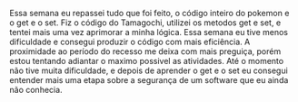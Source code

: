 Essa semana eu repassei tudo que foi feito, o código inteiro do pokemon e o get e o set.
Fiz o código do Tamagochi, utilizei os metodos get e set, e tentei mais uma vez aprimorar a minha lógica.
Essa semana eu tive menos dificuldade e consegui produzir o código com mais eficiência.
A proximidade ao período do recesso me deixa com mais preguiça, porém estou tentando adiantar o maximo possivel
as atividades.
Até o momento não tive muita dificuldade, e depois de aprender o get e o set eu consegui entender mais uma etapa sobre a segurança
de um software que eu ainda não conhecia.